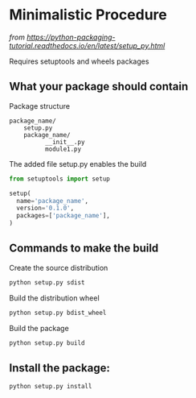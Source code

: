 # Minimalistic Procedure
_from https://python-packaging-tutorial.readthedocs.io/en/latest/setup_py.html_

Requires setuptools and wheels packages

## What your package should contain

Package structure
```
package_name/
    setup.py
    package_name/
          __init__.py
          module1.py
```

The added file setup.py enables the build
``` python
from setuptools import setup

setup(
  name='package_name',
  version='0.1.0',
  packages=['package_name'],
)
```

## Commands to make the build

Create the source distribution
``` python
python setup.py sdist
```
Build the distribution wheel
``` python
python setup.py bdist_wheel
```
Build the package
``` python
python setup.py build
```

## Install the package:
``` python
python setup.py install
```